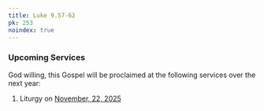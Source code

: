 ```yaml
---
title: Luke 9.57-62
pk: 253
noindex: true
---
```


### Upcoming Services

God willing, this Gospel will be proclaimed at the following services over the next year:


1. Liturgy on [November, 22, 2025](https://orthocal.info/readings/gregorian/2025/11/22/)
